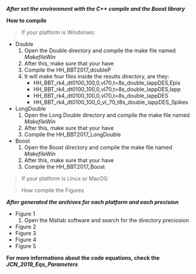 
***After set the environment with the _C++ compile_ and the _Boost library_***

**How to compile**
> If your platform is Windonws:
- Double
	1. Open the Double directory and compile the make file named *MakefileWin*		
	2. After this, make sure that your have
	3. Compile the HH_BBT2017_doubleP
	4. It will make four files inside the results directory, are they:
		- HH_BBT_rk4_dt0100_100,0,vI70,t=8s_double_IappDES,Epis
		- HH_BBT_rk4_dt0100_100,0,vI70,t=8s_double_IappDES,Iapp
		- HH_BBT_rk4_dt0100_100,0,vI70,t=8s_double_IappDES
		- HH_BBT_rk4_dt0100_100_0_vI_70_t8s_double_IappDES_Spikes
- LongDouble
	1. Open the Long Double directory and compile the make file named *MakefileWin*		
	2. After this, make sure that your have
	3. Compile the HH_BBT2017_LongDouble
- Boost
	1. Open the Boost directory and compile the make file named *MakefileWin*		
	2. After this, make sure that your have
	3. Compile the HH_BBT2017_Boost

> If your platform is Linux or MacOS:

> How compile the Figures

***After generated the archives for each platform and each precision***
- Figure 1
	1. Open the Matlab software and search for the directory preciosion 
- Figure 2 
- Figure 3 
- Figure 4 
- Figure 5 

**For more informations about the code equations, check the _JCN_2019_Eqs_Parameters_**
